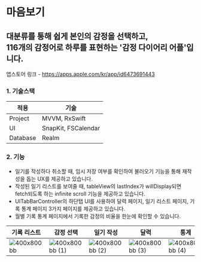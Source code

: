 # 마음보기
## 대분류를 통해 쉽게 본인의 감정을 선택하고, <br>116개의 감정어로 하루를 표현하는 '감정 다이어리 어플'입니다.

앱스토어 링크 - https://apps.apple.com/kr/app/id6473691443



### 1. 기술스택

|적용|기술|
|---|---|
|Project|MVVM, RxSwift|
|UI|SnapKit, FSCalendar|
|Database|Realm|

### 2. 기능
- 일기를 작성하다 취소할 때, 임시 저장 여부를 확인하여 불러오기 기능을 통해 재작성을 돕는 UX를 제공하고 있습니다.
- 작성된 일기 리스트를 보여줄 때, tableView의 lastIndex가 willDisplay되면 fetch되도록 하는 infinite scroll 기능을 제공하고 있습니다.
- UITabBarController의 하단탭 UI를 사용하여 달력 페이지, 일기 리스트 페이지, 기록 통계 페이지 3가지 페이지를 제공하고 있습니다.
- 월별 기록 통계 페이지에서 기록한 감정의 비율을 한눈에 확인할 수 있습니다.


|기록 리스트|감정 선택|일기 작성|달력|통계|
|---|---|---|---|---|
|![400x800bb](https://github.com/JangJaeHyung1/LookIntoMind/assets/37135479/05bd81c8-7c0a-4cd7-8f0e-ec969000c0b2)|![400x800bb (1)](https://github.com/JangJaeHyung1/LookIntoMind/assets/37135479/84ad1433-2629-4a63-9ea5-e2cfce38c9b0)|![400x800bb (2)](https://github.com/JangJaeHyung1/LookIntoMind/assets/37135479/31f617b8-91fc-4a84-b4d8-36a78b4d1be8)|![400x800bb (3)](https://github.com/JangJaeHyung1/LookIntoMind/assets/37135479/c859de28-08ff-4bde-80f1-0debbbfefa12)|![400x800bb (4)](https://github.com/JangJaeHyung1/LookIntoMind/assets/37135479/d32f06d9-fa7a-4ab4-8129-1797485c0551)|
